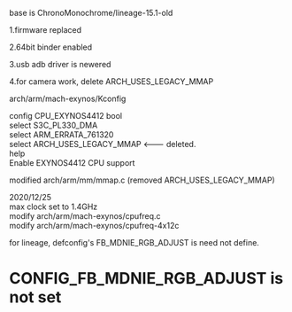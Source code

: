   
base is ChronoMonochrome/lineage-15.1-old  
  
1.firmware replaced  
  
2.64bit binder enabled   
  
3.usb adb driver is newered  
  
4.for camera work, delete ARCH_USES_LEGACY_MMAP  
  
arch/arm/mach-exynos/Kconfig  
  
config CPU_EXYNOS4412 
	bool  
	select S3C_PL330_DMA  
	select ARM_ERRATA_761320  
        select ARCH_USES_LEGACY_MMAP   <--- deleted.  
	help  
	  Enable EXYNOS4412 CPU support  
   
modified arch/arm/mm/mmap.c (removed ARCH_USES_LEGACY_MMAP) 
  
2020/12/25  
 max clock set to 1.4GHz  
 modify arch/arm/mach-exynos/cpufreq.c  
 modify arch/arm/mach-exynos/cpufreq-4x12c  

 for lineage, defconfig's FB_MDNIE_RGB_ADJUST is need not define.
  # CONFIG_FB_MDNIE_RGB_ADJUST is not set  
  


